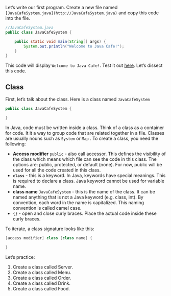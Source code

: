 Let’s write our first program. Create a new file named `[JavaCafeSystem.java](http://JavaCafeSystem.java)` and copy this code into the file.

```java
//JavaCafeSystem.java
public class JavaCafeSystem {

    public static void main(String[] args) {
        System.out.println("Welcome to Java Cafe!");
    }
}
```

This code will display `Welcome to Java Cafe!`. Test it out [here](https://replit.com/@nhu313/SimpleClass#src/main/java/JavaCafeSystem.java). Let’s dissect this code.

## **Class**

First, let’s talk about the class. Here is a class named `JavaCafeSystem`

```java
public class JavaCafeSystem {

}
```

In Java, code must be written inside a class. Think of a class as a container for code. It it a way to group code that are related together in a file. Classes are usually nouns such as `System` or `Map` . To create a class, you need the following:

- **Access modifier** `public` - also call accessor. This defines the visibility of the class which means which file can see the code in this class. The options are: public, protected, or default (none). For now, public will be used for all the code created in this class.
- **`class`** - this is a keyword. In Java, keywords have special meanings. This is required to declare a class. Java keyword cannot be used for variable name.
- **class name** `JavaCafeSystem` - this is the name of the class. It can be named anything that is not a Java keyword (e.g. class, int). By convention, each word in the name is capitalized. This naming convention is called camel case.
- `{}` - open and close curly braces. Place the actual code inside these curly braces.

To iterate, a class signature looks like this:

```java
[access modifier] class [class name] {

}
```

Let’s practice:

1. Create a class called Server.
2. Create a class called Menu.
3. Create a class called Order.
4. Create a class called Drink.
5. Create a class called Food.

